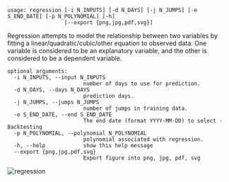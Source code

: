 ```
usage: regression [-i N_INPUTS] [-d N_DAYS] [-j N_JUMPS] [-e S_END_DATE] [-p N_POLYNOMIAL] [-h]
                  [--export {png,jpg,pdf,svg}]
```

Regression attempts to model the relationship between two variables by fitting a linear/quadratic/cubic/other equation to
observed data. One variable is considered to be an explanatory variable, and the other is considered to be a dependent
variable.

```
optional arguments:
  -i N_INPUTS, --input N_INPUTS
                        number of days to use for prediction.
  -d N_DAYS, --days N_DAYS
                        prediction days.
  -j N_JUMPS, --jumps N_JUMPS
                        number of jumps in training data.
  -e S_END_DATE, --end S_END_DATE
                        The end date (format YYYY-MM-DD) to select - Backtesting
  -p N_POLYNOMIAL, --polynomial N_POLYNOMIAL
                        polynomial associated with regression.
  -h, --help            show this help message
  --export {png,jpg,pdf,svg}
                        Export figure into png, jpg, pdf, svg
```

![regression](https://user-images.githubusercontent.com/25267873/108604946-d3338100-73a8-11eb-9e99-fa526fb56672.png)

